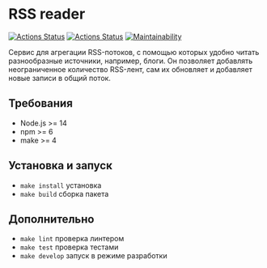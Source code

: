 
# RSS reader

[![Actions Status](https://github.com/KustovAA/frontend-project-lvl3/workflows/hexlet-check/badge.svg)](https://github.com/KustovAA/frontend-project-lvl3/actions)
[![Actions Status](https://github.com/KustovAA/frontend-project-lvl3/workflows/Node%20CI/badge.svg)](https://github.com/KustovAA/frontend-project-lvl3/actions)
[![Maintainability](https://api.codeclimate.com/v1/badges/8531137517379da56033/maintainability)](https://codeclimate.com/github/KustovAA/frontend-project-lvl3/maintainability)

Cервис для агрегации RSS-потоков, с помощью которых удобно читать разнообразные источники, например, блоги. Он позволяет добавлять неограниченное количество RSS-лент, сам их обновляет и добавляет новые записи в общий поток.

## Требования

* Node.js >= 14
* npm >= 6
* make >= 4

## Установка и запуск

* `make install` установка
* `make build` сборка пакета

## Дополнительно

* `make lint` проверка линтером
* `make test` проверка тестами
* `make develop` запуск в режиме разработки
